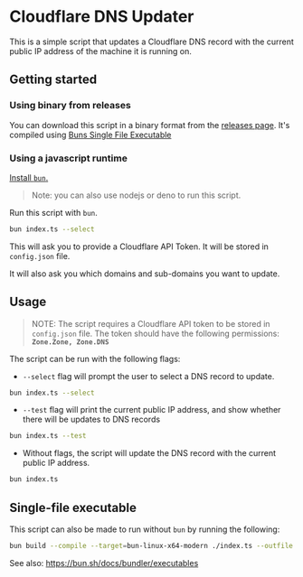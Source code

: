 # Cloudflare DNS Updater

This is a simple script that updates a Cloudflare DNS record with the current
public IP address of the machine it is running on.

## Getting started

### Using binary from releases

You can download this script in a binary format from the [releases page](https://github.com/alber70g/cf-dns-updater/releases). It's compiled using [Buns Single File Executable](#single-file-executable)

### Using a javascript runtime

[Install `bun`.](https://bun.sh/docs/installation)

> Note: you can also use nodejs or deno to run this script.

Run this script with `bun`.

```bash
bun index.ts --select
```

This will ask you to provide a Cloudflare API Token. It will be stored in
`config.json` file.

It will also ask you which domains and sub-domains you want to update.

## Usage

> NOTE: The script requires a Cloudflare API token to be stored in `config.json`
> file. The token should have the following permissions:
> **`Zone.Zone, Zone.DNS`**

The script can be run with the following flags:

- `--select` flag will prompt the user to select a DNS record to update.

```bash
bun index.ts --select
```

- `--test` flag will print the current public IP address, and show whether there
  will be updates to DNS records

```bash
bun index.ts --test
```

- Without flags, the script will update the DNS record with the current public
  IP address.

```bash
bun index.ts
```

## Single-file executable

This script can also be made to run without `bun` by running the following:

```bash
bun build --compile --target=bun-linux-x64-modern ./index.ts --outfile cf-dns-update
```

See also: https://bun.sh/docs/bundler/executables
